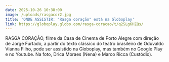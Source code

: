 ```yaml
---
date: 2025-10-26 10:38:00
image: /uploads/rasgacor2.jpg
title: 'ONDE ASSISTIR: "Rasga coração" está na Globoplay'
link: https://globoplay.globo.com/rasga-coracao/t/q2SLg6HZQs/
---
```

RASGA CORAÇÃO, filme da Casa de Cinema de Porto Alegre com direção de Jorge Furtado, a partir do texto clássico do teatro brasileiro de Oduvaldo Vianna Filho, pode ser assistido na Globoplay, mas também no Google Play e no Youtube. Na foto, Drica Moraes (Nena) e Marco Ricca (Custódio).
